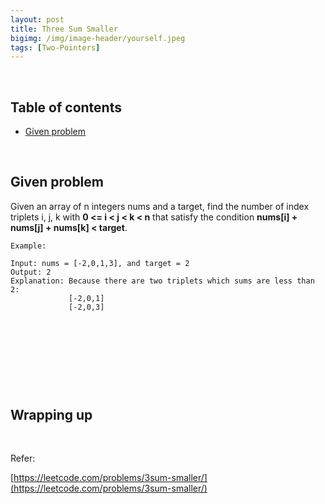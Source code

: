 ```yaml
---
layout: post
title: Three Sum Smaller
bigimg: /img/image-header/yourself.jpeg
tags: [Two-Pointers]
---
```





<br>

## Table of contents
- [Given problem](#given-problem)




<br>

## Given problem

Given an array of n integers nums and a target, find the number of index triplets i, j, k with **0 <= i < j < k < n** that satisfy the condition **nums[i] + nums[j] + nums[k] < target**.


```
Example:

Input: nums = [-2,0,1,3], and target = 2
Output: 2 
Explanation: Because there are two triplets which sums are less than 2:
             [-2,0,1]
             [-2,0,3]
```


<br>

## 






<br>

## 





<br>

## Wrapping up




<br>

Refer:

[https://leetcode.com/problems/3sum-smaller/](https://leetcode.com/problems/3sum-smaller/)